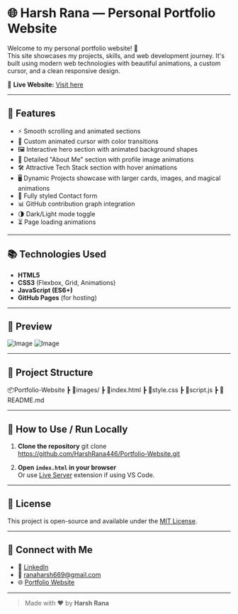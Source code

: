 # 🌐 Harsh Rana — Personal Portfolio Website

Welcome to my personal portfolio website! 🚀  
This site showcases my projects, skills, and web development journey. It's built using modern web technologies with beautiful animations, a custom cursor, and a clean responsive design.

🔗 **Live Website:** [Visit here](https://harshrana446.github.io/Portfolio-Website/)

---

## 📌 Features

- ⚡ Smooth scrolling and animated sections
- 🎨 Custom animated cursor with color transitions
- 🖼️ Interactive hero section with animated background shapes
- 📝 Detailed "About Me" section with profile image animations
- 🛠️ Attractive Tech Stack section with hover animations
- 🖥️ Dynamic Projects showcase with larger cards, images, and magical animations
- 💌 Fully styled Contact form
- 📊 GitHub contribution graph integration
- 🌗 Dark/Light mode toggle
- ⏳ Page loading animations

---

## 📚 Technologies Used

- **HTML5**
- **CSS3** (Flexbox, Grid, Animations)
- **JavaScript (ES6+)**
- **GitHub Pages** (for hosting)

---

## 📸 Preview

![Image](https://github.com/user-attachments/assets/48d33cf3-8e82-47ad-b4df-1ecc7f4c9581)
![Image](https://github.com/user-attachments/assets/251036fc-cb9e-4f55-b87a-12efb8a12d3a)

---

## 📁 Project Structure

📦Portfolio-Website
┣ 📂images/
┣ 📜index.html
┣ 📜style.css
┣ 📜script.js
┣ 📜README.md

---

## 🚀 How to Use / Run Locally

1. **Clone the repository**
git clone https://github.com/HarshRana446/Portfolio-Website.git

2. **Open `index.html` in your browser**  
Or use [Live Server](https://marketplace.visualstudio.com/items?itemName=ritwickdey.LiveServer) extension if using VS Code.

---

## 📖 License

This project is open-source and available under the [MIT License](LICENSE).

---

## 🙌 Connect with Me

- 💼 [LinkedIn](https://www.linkedin.com/in/harshrana446/)
- 📧 ranaharsh669@gmail.com
- 🌐 [Portfolio Website](https://harshrana446.github.io/Portfolio-Website/)

---

> Made with ❤️ by **Harsh Rana**
